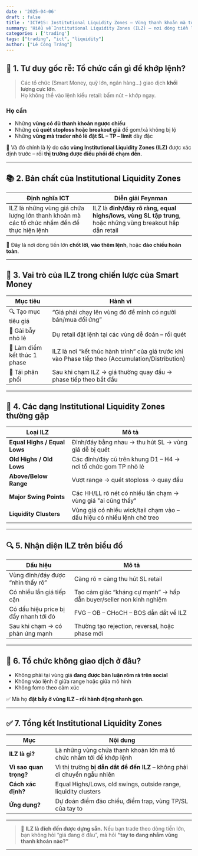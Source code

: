 ```yaml
---
date : '2025-04-06'
draft : false
title : 'ICT#15: Institutional Liquidity Zones – Vùng thanh khoản mà tổ chức nhắm đến'
summary: 'Hiểu về Institutional Liquidity Zones (ILZ) – nơi dòng tiền lớn nhắm đến để khớp lệnh, chốt lời, hoặc đảo chiều.'
categories : ['trading']
tags: ["trading", "ict", "liquidity"]
author: ["Lê Công Tráng"]
---
```


## 🧠 **1. Tư duy gốc rễ: Tổ chức cần gì để khớp lệnh?**

> Các tổ chức (Smart Money, quỹ lớn, ngân hàng…) giao dịch **khối lượng cực lớn**.  
> Họ không thể vào lệnh kiểu retail: bấm nút – khớp ngay.

### Họ cần

- Những **vùng có đủ thanh khoản ngược chiều**  
- Những **cú quét stoploss hoặc breakout giả** để gom/xả không bị lộ  
- Những **vùng mà trader nhỏ lẻ đặt SL – TP – limit** dày đặc

📌 Và đó chính là lý do **các vùng Institutional Liquidity Zones (ILZ)** được xác định trước – rồi **thị trường được điều phối để chạm đến.**

---

## 📚 **2. Bản chất của Institutional Liquidity Zones**

| Định nghĩa ICT | Diễn giải Feynman |
|----------------|--------------------|
| ILZ là những vùng giá chứa lượng lớn thanh khoản mà các tổ chức nhắm đến để thực hiện lệnh | ILZ là **đỉnh/đáy rõ ràng, equal highs/lows, vùng SL tập trung**, hoặc những vùng breakout hấp dẫn retail |

📌 Đây là nơi dòng tiền lớn **chốt lời**, **vào thêm lệnh**, hoặc **đảo chiều hoàn toàn**.

---

## 🎯 **3. Vai trò của ILZ trong chiến lược của Smart Money**

| Mục tiêu | Hành vi |
|----------|---------|
| 🔍 Tạo mục tiêu giá | “Giá phải chạy lên vùng đó để mình có người bán/mua đối ứng” |
| 🎣 Gài bẫy nhỏ lẻ | Dụ retail đặt lệnh tại các vùng dễ đoán – rồi quét |
| 🏁 Làm điểm kết thúc 1 phase | ILZ là nơi “kết thúc hành trình” của giá trước khi vào Phase tiếp theo (Accumulation/Distribution) |
| 🔁 Tái phân phối | Sau khi chạm ILZ → giá thường quay đầu → phase tiếp theo bắt đầu |

---

## 📌 **4. Các dạng Institutional Liquidity Zones thường gặp**

| Loại ILZ | Mô tả |
|----------|------|
| **Equal Highs / Equal Lows** | Đỉnh/đáy bằng nhau → thu hút SL → vùng giá dễ bị quét |
| **Old Highs / Old Lows** | Các đỉnh/đáy cũ trên khung D1 – H4 → nơi tổ chức gom TP nhỏ lẻ |  
| **Above/Below Range** | Vượt range → quét stoploss → quay đầu |
| **Major Swing Points** | Các HH/LL rõ nét có nhiều lần chạm → vùng giá "ai cũng thấy" |
| **Liquidity Clusters** | Vùng giá có nhiều wick/tail chạm vào – dấu hiệu có nhiều lệnh chờ treo |

---

## 🔍 **5. Nhận diện ILZ trên biểu đồ**

| Dấu hiệu | Mô tả |
|---------|------|
| Vùng đỉnh/đáy được “nhìn thấy rõ” | Càng rõ = càng thu hút SL retail |
| Có nhiều lần giá tiếp cận | Tạo cảm giác “kháng cự mạnh” → hấp dẫn buyer/seller non kinh nghiệm |
| Có dấu hiệu price bị đẩy nhanh tới đó | FVG – OB – CHoCH – BOS dẫn dắt về ILZ |
| Sau khi chạm → có phản ứng mạnh | Thường tạo rejection, reversal, hoặc phase mới |

---

## 🧠 **6. Tổ chức không giao dịch ở đâu?**

- Không phải tại vùng giá **đang được bàn luận rôm rả trên social**  
- Không vào lệnh ở giữa range hoặc giữa mô hình  
- Không fomo theo cảm xúc

✅ Mà họ **đặt bẫy ở vùng ILZ – rồi hành động nhanh gọn.**

---

## ✅ **7. Tổng kết Institutional Liquidity Zones**

| Mục | Nội dung |
|-----|----------|
| **ILZ là gì?** | Là những vùng chứa thanh khoản lớn mà tổ chức nhắm tới để khớp lệnh |
| **Vì sao quan trọng?** | Vì thị trường **bị dẫn dắt để đến ILZ** – không phải di chuyển ngẫu nhiên |
| **Cách xác định?** | Equal Highs/Lows, old swings, outside range, liquidity clusters |
| **Ứng dụng?** | Dự đoán điểm đảo chiều, điểm trap, vùng TP/SL của tay to |

---

> 🏦 **ILZ là đích đến được dựng sẵn.** Nếu bạn trade theo dòng tiền lớn, bạn không hỏi “giá đang ở đâu”, mà hỏi **“tay to đang nhắm vùng thanh khoản nào?”**

---
